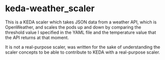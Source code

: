 # keda-weather_scaler
This is a KEDA scaler which takes JSON data from a weather API, which is OpenWeather, and scales the pods up and down by comparing the threshold value I specified in the YAML file and the temperature value that the API returns at that moment.

It is not a real-purpose scaler, was written for the sake of understanding the scaler concepts to be able to contribute to KEDA with a real-purpose scaler.

 
